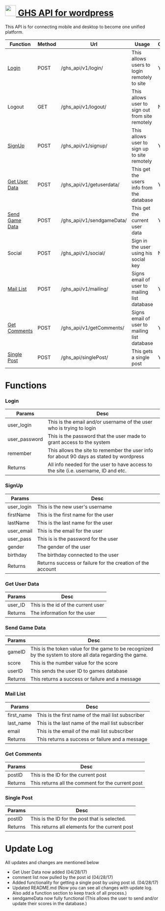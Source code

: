 # [<img src="http://ghostszmusic.com/wp-content/uploads/2017/01/small-logo.png" style="width:35px !important;"> GHS API for wordpress](https://ghostszmusic.com)
This API is for connecting mobile and desktop to become one unified platform.

Function                          | Method| Url                       | Usage                                           | Completion |
----------------------------------|-------|---------------------------|-------------------------------------------------|------------|
[Login](#login)                   | POST  | /ghs_api/v1/login/        | This allows users to login remotely to site     | YES
Logout                            | GET   | /ghs_api/v1/logout/       | This allows user to sign out from site remotely | NO
[SignUp](#signup)                 | POST  | /ghs_api/v1/signup/       | This allows user to sign up to site remotely    | YES
[Get User Data](#get-user-data)   | POST  | /ghs_api/v1/getuserdata/  | This get the users info from the database       | YES
[Send Game Data](#send-game-data) | POST  | /ghs_api/v1/sendgameData/ | This get the current user data                  | YES
Social                            | POST  | /ghs_api/v1/social/       | Sign in the user using his social key           | NO
[Mail List](#mail-list)           | POST  | /ghs_api/v1/mailing/      | Signs email of user to mailing list database    | YES
[Get Comments](#get-comments)     | POST  | /ghs_api/v1/getComments/  | Signs email of user to mailing list database    | YES
[Single Post](#single-post)       | POST  | /ghs_api/singlePost/      | This gets a single post                         | YES

# Functions

### Login
Params         | Desc                                                                                   |
---------------|----------------------------------------------------------------------------------------|
user_login     | This is the email and/or username of the user who is trying to login                   |
user_password  | This is the password that the user made to grant access to the system                  |
remember       | This allows the site to remember the user info for about 90 days as stated by wordpress|
Returns        | All info needed for the user to have access to the site (i.e. username, ID and etc.    |

### SignUp
Params       | Desc                                                       |
-------------|------------------------------------------------------------|
user_login   | This is the new user's username                            |
firstName    | This is the first name for the user                        |
lastName     | This is the last name for the user                         |
user_email   | This is the email for the user                             |
user_pass    | This is is the password for the user                       |
gender       | The gender of the user                                     |
birthday     | The birthday connected to the user                         |
Returns      | Returns success or failure for the creation of the account |

### Get User Data
Params  | Desc                               |
--------|------------------------------------|
user_ID | This is the id of the current user |
Returns | The information for the user       |

### Send Game Data
Params     | Desc                                                                                                      |
-----------|-----------------------------------------------------------------------------------------------------------|
gameID     | This is the token value for the game to be recognized by the system to store all data regarding the game. |
score      | This is the number value for the score                                                                    |
userID     | This sends the user ID to games database                                                                  |
Returns    | This returns a success or failure and a message                                                           |

### Mail List
Params     | Desc                                               |
-----------|----------------------------------------------------|
first_name | This is the first name of the mail list subscriber |
last_name  | This is the last name of the mail list subscriber  |
email      | This is the email of the mail list subscriber      |
Returns    | This returns a success or failure and a message    |

### Get Comments
Params  | Desc                                              |
--------|---------------------------------------------------|
postID  | This is the ID for the current post               |
Returns | This returns all the comment for the current post |

### Single Post
Params  | Desc                                           |
--------|------------------------------------------------|
postID  | This is the ID for the post that is selected.  |
Returns | This returns all elements for the current post |

# Update Log
All updates and changes are mentioned below

* Get User Data now added (04/28/17)
* comment list now pulled by the post id (04/28/17)
* Added functionality for getting a single post by using post id. (04/28/17)
* Updated README.md (Now you can see all changes with update log. Also add a function section to keep track of all process.) 
* sendgameData now fully functional (This allows the user to send and/or update their scores in the database.)


